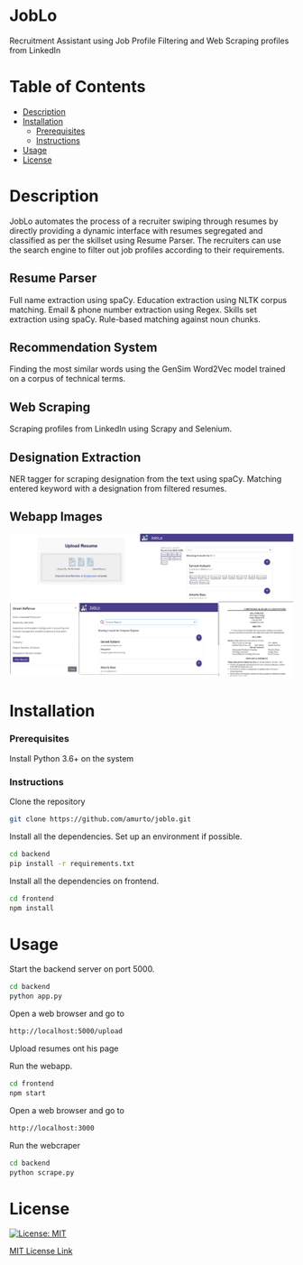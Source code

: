 # JobLo
Recruitment Assistant using Job Profile Filtering and Web Scraping profiles from LinkedIn

# Table of Contents

* [Description](https://github.com/amurto/joblo#description)
* [Installation](https://github.com/amurto/joblo#installation)
  * [Prerequisites](https://github.com/amurto/joblo#prerequisites)
  * [Instructions](https://github.com/amurto/joblo#instructions)
* [Usage](https://github.com/amurto/joblo#usage)
* [License](https://github.com/amurto/joblo#license)

# Description

JobLo automates the process of a recruiter swiping through resumes by directly providing a dynamic interface with resumes segregated and classified as per the skillset using Resume Parser. The recruiters can use the search engine to filter out job profiles according to their requirements.

## Resume Parser
Full name extraction using spaCy.
Education extraction using NLTK corpus matching.
Email & phone number extraction using Regex.
Skills set extraction using spaCy. Rule-based matching against noun chunks.

## Recommendation System
Finding the most similar words using the GenSim Word2Vec model trained on a corpus of technical terms.

## Web Scraping
Scraping profiles from LinkedIn using Scrapy and Selenium.

## Designation Extraction 
NER tagger for scraping designation from the text using spaCy.
Matching entered keyword with a designation from filtered resumes.
 
## Webapp Images
![Image of Demo](templates/demo.jpg)

# Installation

### Prerequisites

Install Python 3.6+ on the system

### Instructions

Clone the repository
```bash
git clone https://github.com/amurto/joblo.git
```

Install all the dependencies. Set up an environment if possible.
```bash
cd backend
pip install -r requirements.txt
```

Install all the dependencies on frontend.
```bash
cd frontend
npm install
```

# Usage

Start the backend server on port 5000.
```bash
cd backend
python app.py
```
Open a web browser and go to
```bash
http://localhost:5000/upload
```
Upload resumes ont his page

Run the webapp.
```bash
cd frontend
npm start
```

Open a web browser and go to
```bash
http://localhost:3000
```

Run the webcraper
```bash
cd backend
python scrape.py
```

# License

[![License: MIT](https://img.shields.io/badge/License-MIT-yellow.svg)](https://opensource.org/licenses/MIT)

[MIT License Link](https://github.com/amurto/joblo/blob/master/LICENSE)